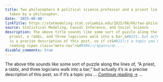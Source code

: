 ```yaml
---
title: Two philosophers A political science professor and a priest lie about a position
  taken by a philosopher.
date: '2025-08-06'
linkTitle: https://statmodeling.stat.columbia.edu/2025/08/06/two-philosophers-reportedly-lie-about-a-position-taken-by-another-philosopher/
source: Statistical Modeling, Causal Inference, and Social Science
description: The above title sounds like some sort of puzzle along the lines of, &#8220;A
  priest, a rabbi, and three logicians walk into a bar,&#8221; but actually it&#8217;s
  is a precise description of this post, so if it&#8217;s a topic you &#8230; <a href="https://statmodeling.stat.columbia.edu/2025/08/06/two-philosophers-reportedly-lie-about-a-position-taken-by-another-philosopher/">Continue
  reading <span class="meta-nav">&#8594;</span></a> ...
disable_comments: true
---
```

The above title sounds like some sort of puzzle along the lines of, &#8220;A priest, a rabbi, and three logicians walk into a bar,&#8221; but actually it&#8217;s is a precise description of this post, so if it&#8217;s a topic you &#8230; <a href="https://statmodeling.stat.columbia.edu/2025/08/06/two-philosophers-reportedly-lie-about-a-position-taken-by-another-philosopher/">Continue reading <span class="meta-nav">&#8594;</span></a> ...
